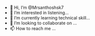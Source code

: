 - 👋 Hi, I’m @Mrsanthoshsk7
- 👀 I’m interested in listening...  
- 🌱 I’m currently learning technical skill... 
- 💞️ I’m looking to collaborate on ...
- 📫 How to reach me ...

<!---
Mrsanthoshsk7/Mrsanthoshsk7 is a ✨ special ✨ repository because its `README.md` (this file) appears on your GitHub profile.
You can click the Preview link to take a look at your changes.
--->
